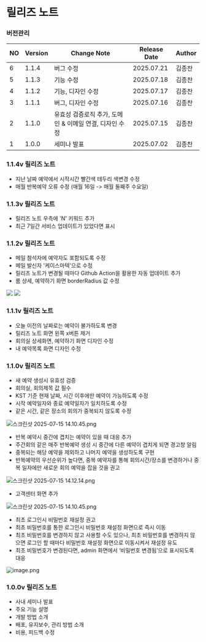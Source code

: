 # 릴리즈 노트

### 버전관리

| NO | Version | Change Note | Release Date | Author |
| --- | --- | --- | --- | --- |
| 6 | 1.1.4 | 버그 수정 | 2025.07.21 | 김종찬  |
| 5 | 1.1.3 | 기능 수정 | 2025.07.18 | 김종찬  |
| 4 | 1.1.2 | 기능, 디자인 수정 | 2025.07.17 | 김종찬  |
| 3 | 1.1.1 | 버그, 디자인 수정 | 2025.07.16 | 김종찬  |
| 2 | 1.1.0 | 유효성 검증로직 추가, 도메인 & 이메일 연결, 디자인 수정 | 2025.07.15 | 김종찬 |
| 1 | 1.0.0 | 세미나 발표 | 2025.07.02 | 김종찬  |

### 1.1.4v 릴리즈 노트

- 지난 날짜 예약에서 시작시간 빨간색 테두리 색변경 수정 
- 매월 반복예약 오류 수정 (매월 16일 -> 매월 둘째주 수요일)

### 1.1.3v 릴리즈 노트

- 릴리즈 노트 우측에 'N' 키워드 추가 
- 최근 7일간 서비스 업데이트가 있었다면 표시 

### 1.1.2v 릴리즈 노트

- 메일 참석자에 예약자도 포함되도록 수정 
- 메일 발신자 '케이스마텍'으로 수정  
- 릴리즈 노트가 변경될 때마다 Github Action을 활용한 자동 업데이트 추가
- 룸 상세, 예약하기 화면 borderRadius 값 수정 

![](https://uygiaejuijgwotpuiltj.supabase.co/storage/v1/object/public/contents//release_note_112_1.png)
![](https://uygiaejuijgwotpuiltj.supabase.co/storage/v1/object/public/contents//release_note_112_2.png)


### 1.1.1v 릴리즈 노트

- 오늘 이전의 날짜로는 예약이 불가하도록 변경 
- 릴리즈 노트 화면 왼쪽 x버튼 제거 
- 회의실 상세화면, 예약하기 화면 디자인 수정 
- 내 예약목록 화면 디자인 수정 

### 1.1.0v 릴리즈 노트

- 새 예약 생성시 유효성 검증
- 회의실, 회의제목 값 필수
- KST 기준 현재 날짜, 시간 이후에만 예약이 가능하도록 수정
- 시작 예약일자와 종료 예약일자가 일치하도록 수정
- 같은 시간, 같은 장소의 회의가 중복되지 않도록 수정

![스크린샷 2025-07-15 14.10.45.png](https://uygiaejuijgwotpuiltj.supabase.co/storage/v1/object/public/contents//release_note_110_1.png)

- 반복 예약시 중간에 겹치는 예약이 있을 때 대응 추가
- 주간회의 같은 매주 반복예약 생성 시 중간에 다른 예약이 겹치게 되면 경고창 알림
- 중복되는 해당 예약을 제외하고 나머지 예약을 생성하도록 구현
- 반복예약의 우선순위가 높다면, 중복 예약자를 통해 회의시간/장소를 변경하거나 중복 일자에만 새로운 회의 예약을 잡을 것을 권고

![스크린샷 2025-07-15 14.12.14.png](https://uygiaejuijgwotpuiltj.supabase.co/storage/v1/object/public/contents//release_note_110_2.png)

- 고객센터 화면 추가

![스크린샷 2025-07-15 14.10.45.png](https://uygiaejuijgwotpuiltj.supabase.co/storage/v1/object/public/contents//release_note_110_3.png)

- 최초 로그인시 비밀번호 재설정 권고
- 최초 비밀번호를 통한 로그인시 비밀번호 재설정 화면으로 즉시 이동
- 최초 비밀번호를 변경하지 않고 사용할 수도 있으나, 최초 비밀번호를 변경하지 않으면 로그인 할 때마다 비밀번호 재설정 화면으로 이동시켜서 재설정 유도
- 최초 비밀번호가 변경된다면, admin 화면에서 ‘비밀번호 변경됨’으로 표시되도록 대응

![image.png](https://uygiaejuijgwotpuiltj.supabase.co/storage/v1/object/public/contents//release_note_110_4.png)

### 1.0.0v 릴리즈 노트

- 사내 세미나 발표
- 주요 기능 설명
- 개발 방법 소개
- 배포, 유지보수, 관리 방법 소개
- 비용, 피드백 수정
